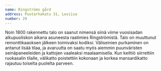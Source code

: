 ```yaml
---
name: Ringströms gård
address: Puutarhakatu 31, Loviisa
number: 29
---
```

Noin 1800 rakennettu talo on saanut nimensä siinä viime vuosisadan alkupuoliskon aikana asuneesta raatimies Ringströmistä. Talo on muuttunut remonttikaaoksen jälkeen  toimivaksi kodiksi. Väliseinien purkaminen on antanut lisää tilaa, ja avaruutta on saatu myös aiemmin puunväristen seinäpaneeleiden ja kattojen vaaleaksi maalaamisella. Kun keittiö siirrettiin ruokasalin tilalle, välikatto poistettiin kokonaan ja korkea mansardikatto rajautuu toiselta puolelta parveen.
